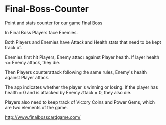 # Final-Boss-Counter
Point and stats counter for our game Final Boss

In Final Boss Players face Enemies.

Both Players and Enemies have Attack and Health stats that need to be kept track of.

Enemies first hit Players, Enemy attack against Player health. If layer health <= Enemy attack, they die.

Then Players counterattack following the same rules, Enemy's health against Player attack.

The app indicates whether the player is winning or losing. If the player has health = 0 and is attacked by Enemy attack = 0, they also die.

Players also need to keep track of Victory Coins and Power Gems, which are two elements of the game.

http://www.finalbosscardgame.com/
